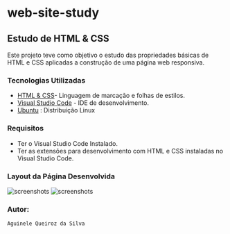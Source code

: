 # web-site-study
## Estudo de HTML & CSS

Este projeto teve como objetivo o estudo das propriedades básicas de HTML e CSS aplicadas a construção de uma página web responsiva.

### Tecnologias Utilizadas

* [HTML & CSS](https://www.w3.org/)- Linguagem de marcação e folhas de estilos.
* [Visual Studio Code](https://code.visualstudio.com/) - IDE de desenvolvimento.
* [Ubuntu](https://ubuntu.com/) : Distribuição Linux

 ### Requisitos
* Ter o Visual Studio Code Instalado.
* Ter as extensões para desenvolvimento com HTML e CSS instaladas no Visual Studio Code.

### Layout da Página Desenvolvida 

![screenshots](../main/screenshots/layout.png)
![screenshots](../main/screenshots/dropdown_menu.png)


### Autor:
    Aguinele Queiroz da Silva
